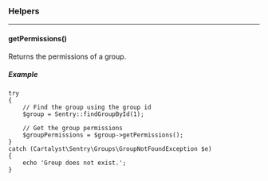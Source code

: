 ### Helpers

----------

#### getPermissions()

Returns the permissions of a group.

##### Example

	try
	{
		// Find the group using the group id
		$group = Sentry::findGroupById(1);

		// Get the group permissions
		$groupPermissions = $group->getPermissions();
	}
	catch (Cartalyst\Sentry\Groups\GroupNotFoundException $e)
	{
		echo 'Group does not exist.';
	}
